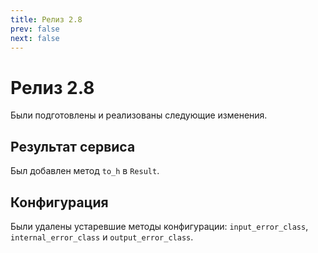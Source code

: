 ```yaml
---
title: Релиз 2.8
prev: false
next: false
---
```


# Релиз 2.8

Были подготовлены и реализованы следующие изменения.

## Результат сервиса

Был добавлен метод `to_h` в `Result`.

## Конфигурация

Были удалены устаревшие методы конфигурации:
`input_error_class`, `internal_error_class` и `output_error_class`.
